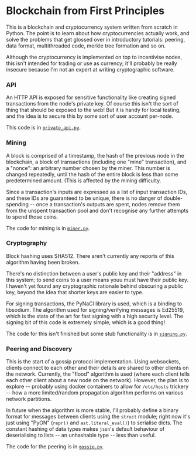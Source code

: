 # Blockchain from First Principles

This is a blockchain and cryptocurrency system written from scratch in Python. The point is to learn about how cryptocurrencies actually work, and solve the problems that get glossed over in introductory tutorials: peering, data format, multithreaded code, merkle tree formation and so on.

Although the cryptocurrency is implemented on top to incentivise nodes, this isn't intended for trading or use as currency; it'll probably be really insecure because I'm not an expert at writing cryptographic software.


### API

An HTTP API is exposed for sensitive functionality like creating signed transactions from the node's private key. Of course this isn't the sort of thing that should be exposed to the web! But it is handy for local testing, and the idea is to secure this by some sort of user account per-node.

This code is in [`private_api.py`](./private_api.py).


### Mining
A block is comprised of a timestamp, the hash of the previous node in the blockchain, a block of transactions (including one "mine" transaction), and a "nonce": an arbitrary number chosen by the miner. This number is changed repeatedly, until the hash of the entire block is less than some predetermined amount. (This is affected by the mining difficulty.

Since a transaction's inputs are expressed as a list of input transaction IDs, and these IDs are guaranteed to be unique, there is no danger of double-spending -- once a transaction's outputs are spent, nodes remove them from the unspent transaction pool and don't recognise any further attempts to spend those coins.

The code for mining is in [`miner.py`](./miner.py).


### Cryptography

Block hashing uses SHA512. There aren't currently any reports of this algorithm having been broken.

There's no distinction between a user's public key and their "address" in this system; to send coins to a user  means youu must have their public key. I haven't yet found any cryptographic rationale behind obscuring a public key, beyond the idea that shorter keys are easier to type.

For signing transactions, the PyNaCl library is used, which is a binding to libsodium. The algorithm used for signing/verifying messages is Ed25519, which is the state of the art for fast signing with a high security level. The signing bit of this code is extremely simple, which is a good thing!

The code for this isn't finished but some stub functionality is in [`signing.py`](./signing.py).


### Peering and Discovery

This is the start of a gossip protocol implementation. Using websockets, clients connect to each other and their details are shared to other clients on the network. Currently, the "flood" algorithm is used (where each client tells each other client about a new node on the network). However, the plan is to explore -- probably using docker containers to allow for `/etc/hosts` trickery -- how a more limited/random propagation algorithm performs on various network partitions.

In future when the algorithm is more stable, I'll probably define a binary format for messages between clients using the `struct` module; right now it's just using "PyON" (`repr()` and `ast.literal_eval()`) to serialise dicts. The constant hashing of data types makes `json`'s default behaviour of deserialising to lists -- an unhashable type -- less than useful.

The code for the peering is in [`gossip.py`](./gossip.py).